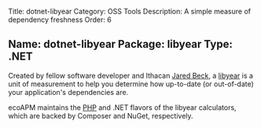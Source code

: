 ﻿Title: dotnet-libyear
Category: OSS Tools
Description: A simple measure of dependency freshness
Order: 6

Name: dotnet-libyear
Package: libyear
Type: .NET
---

Created by fellow software developer and Ithacan [Jared Beck](https://jaredbeck.com), a [libyear](https://libyear.com) is a unit of measurement to help you determine how up-to-date (or out-of-date) your application's dependencies are.

ecoAPM maintains the [PHP](/software/php-libyear) and .NET flavors of the libyear calculators, which are backed by Composer and NuGet, respectively.